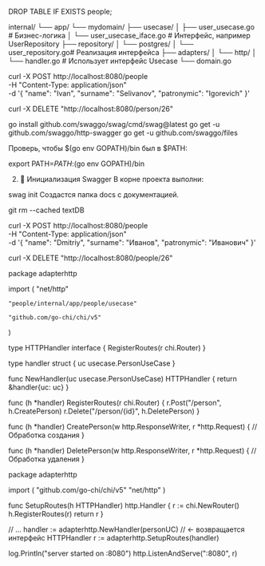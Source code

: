 
DROP TABLE IF EXISTS people;


internal/
└── app/
    └── mydomain/
        ├── usecase/
        │   ├── user_usecase.go        # Бизнес-логика
        │   └── user_usecase_iface.go  # Интерфейс, например UserRepository
        ├── repository/
        │   └── postgres/
        │       └── user_repository.go# Реализация интерфейса
        ├── adapters/
        │   └── http/
        │       └── handler.go         # Использует интерфейс Usecase
        └── domain.go


 curl -X POST http://localhost:8080/people \
  -H "Content-Type: application/json" \
  -d '{
    "name": "Ivan",
    "surname": "Selivanov",
    "patronymic": "Igorevich"
}'

curl -X DELETE "http://localhost:8080/person/26"





go install github.com/swaggo/swag/cmd/swag@latest
go get -u github.com/swaggo/http-swagger
go get -u github.com/swaggo/files

Проверь, чтобы $(go env GOPATH)/bin был в $PATH:


export PATH=$PATH:$(go env GOPATH)/bin

2. 📂 Инициализация Swagger
В корне проекта выполни:


swag init
Создастся папка docs с документацией.


git rm --cached textDB


curl -X POST http://localhost:8080/people \
  -H "Content-Type: application/json" \
  -d '{
    "name": "Dmitriy",
    "surname": "Иванов",
    "patronymic": "Иванович"
  }'

  curl -X DELETE "http://localhost:8080/people/26"
  

package adapterhttp

import (
	"net/http"

	"people/internal/app/people/usecase"

	"github.com/go-chi/chi/v5"
)

type HTTPHandler interface {
	RegisterRoutes(r chi.Router)
}

type handler struct {
	uc usecase.PersonUseCase
}

func NewHandler(uc usecase.PersonUseCase) HTTPHandler {
	return &handler{uc: uc}
}

func (h *handler) RegisterRoutes(r chi.Router) {
	r.Post("/person", h.CreatePerson)
	r.Delete("/person/{id}", h.DeletePerson)
}

func (h *handler) CreatePerson(w http.ResponseWriter, r *http.Request) {
	// Обработка создания
}

func (h *handler) DeletePerson(w http.ResponseWriter, r *http.Request) {
	// Обработка удаления
}



package adapterhttp

import (
	"github.com/go-chi/chi/v5"
	"net/http"
)

func SetupRoutes(h HTTPHandler) http.Handler {
	r := chi.NewRouter()
	h.RegisterRoutes(r)
	return r
}



// ...
handler := adapterhttp.NewHandler(personUC) // <- возвращается интерфейс HTTPHandler
r := adapterhttp.SetupRoutes(handler)

log.Println("server started on :8080")
http.ListenAndServe(":8080", r)


